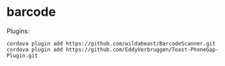 # barcode

Plugins:

`cordova plugin add https://github.com/wildabeast/BarcodeScanner.git`
`cordova plugin add https://github.com/EddyVerbruggen/Toast-PhoneGap-Plugin.git`
